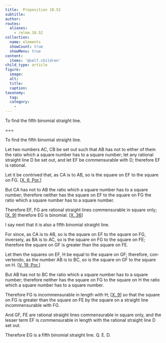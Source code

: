 ```yaml
---
title:  Proposition 10.52
subtitle: 
author:
routes:
  aliases:
    - /elem.10.52
collection:
  name: elements
  showCount: true
  showMenu: true
content:
  items: '@self.children'
child_type: article
figure:
  image:
  alt:
  title:
  caption:
taxonomy:
  tag:
  category:
    - 
---
```


<p><hi rend="ital">To find the fifth binomial straight line</hi>. </p>

===

<p><span class="ital">To find the fifth binomial straight line</span>. </p>

<p>Let two numbers <span class="ital">AC</span>, <span class="ital">CB</span> be set out such that <span class="ital">AB</span> has not to either of them the ratio which a square number has to a square number; let any rational straight line <span class="ital">D</span> be set out, <pb n="111"/>and let <span class="ital">EF</span> be commensurable with <span class="ital">D</span>; therefore <span class="ital">EF</span> is rational. </p>

<p>Let it be contrived that, as <span class="ital">CA</span> is to <span class="ital">AB</span>, so is the square on <span class="ital">EF</span> to the square on <span class="ital">FG</span>. [<a href="/elem.10.6.p.1">X. 6, Por.</a>] </p>

<p>But <span class="ital">CA</span> has not to <span class="ital">AB</span> the ratio which a square number has to a square number; therefore neither has the square on <span class="ital">EF</span> to the square on <span class="ital">FG</span> the ratio which a square number has to a square number. </p>

<p>Therefore <span class="ital">EF</span>, <span class="ital">FG</span> are rational straight lines commensurable in square only; [<a href="/elem.10.9">X. 9</a>] therefore <span class="ital">EG</span> is binomial. [<a href="/elem.10.36">X. 36</a>] 
      </p>

<p>I say next that it is also a fifth binomial straight line. </p>

<p>For since, as <span class="ital">CA</span> is to <span class="ital">AB</span>, so is the square on <span class="ital">EF</span> to the square on <span class="ital">FG</span>, inversely, as <span class="ital">BA</span> is to <span class="ital">AC</span>, so is the square on <span class="ital">FG</span> to the square on <span class="ital">FE</span>; therefore the square on <span class="ital">GF</span> is greater than the square on <span class="ital">FE</span>. </p>

<p>Let then the squares on <span class="ital">EF</span>, <span class="ital">H</span> be equal to the square on <span class="ital">GF</span>; therefore, <foreign lang="la">convertendo</foreign>, as the number <span class="ital">AB</span> is to <span class="ital">BC</span>, so is the square on <span class="ital">GF</span> to the square on <span class="ital">H</span>. [<a href="/elem.5.19.p.1">V. 19, Por.</a>] </p>

<p>But <span class="ital">AB</span> has not to <span class="ital">BC</span> the ratio which a square number has to a square number; therefore neither has the square on <span class="ital">FG</span> to the square on <span class="ital">H</span> the ratio which a square number has to a square number. </p>

<p>Therefore <span class="ital">FG</span> is incommensurable in length with <span class="ital">H</span>; [<a href="/elem.10.9">X. 9</a>] so that the square on <span class="ital">FG</span> is greater than the square on <span class="ital">FE</span> by the square on a straight line incommensurable with <span class="ital">FG</span>. </p>

<p>And <span class="ital">GF</span>, <span class="ital">FE</span> are rational straight lines commensurable in square only, and the lesser term <span class="ital">EF</span> is commensurable in length with the rational straight line <span class="ital">D</span> set out. </p>

<p>Therefore <span class="ital">EG</span> is a fifth binomial straight line. Q. E. D.</p>
